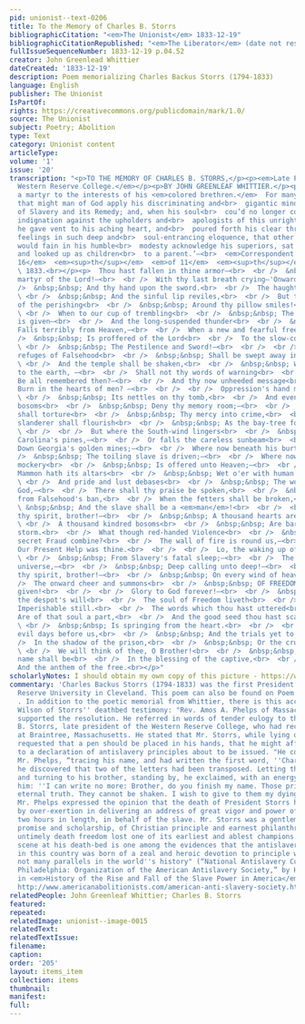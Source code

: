 ```yaml
---
pid: unionist--text-0206
title: To the Memory of Charles B. Storrs
bibliographicCitation: "<em>The Unionist</em> 1833-12-19"
bibliographicCitationRepublished: "<em>The Liberator</em> (date not researched)"
fullIssueSequenceNumber: 1833-12-19 p.04.52
creator: John Greenlead Whittier
dateCreated: '1833-12-19'
description: Poem memorializing Charles Backus Storrs (1794-1833)
language: English
publisher: The Unionist
IsPartOf: 
rights: https://creativecommons.org/publicdomain/mark/1.0/
source: The Unionist
subject: Poetry; Abolition
type: Text
category: Unionist content
articleType: 
volume: '1'
issue: '20'
transcription: "<p>TO THE MEMORY OF CHARLES B. STORRS,</p><p><em>Late President of
  Western Reserve College.</em></p><p>BY JOHN GREENLEAF WHITTIER.</p><p>  ‘He fell
  a martyr to the interests of his <em>colored brethren.</em>  For many months did
  that might man of God apply his discriminating and<br>  gigantic mind to the subject
  of Slavery and its Remedy; and, when his soul<br>  cou’d no longer contain his holy
  indignation against the upholders and<br>  apologists of this unrighteous system,
  he gave vent to his aching heart, and<br>  poured forth his clear throughs and holy
  feelings in such deep and<br>  soul-entrancing eloquence, that other men, who he
  would fain in his humble<br>  modesty acknowledge his superiors, sat at his feet
  and looked up as children<br>  to a parent.’—<br>  <em>Correspondent of the ‘Liberator,’
  16</em>  <em><sup>th</sup></em>  <em>of 11</em>  <em><sup>th</sup></em>  <em>Mo.</em>
  \ 1833.<br></p><p>  Thou hast fallen in thine armor—<br>  <br />  &nbsp;&nbsp; Thou
  martyr of the Lord!—<br>  <br />  With thy last breath crying—'Onward!'<br>  <br
  />  &nbsp;&nbsp; And thy hand upon the sword.<br>  <br />  The haughty heart derideth,<br>
  \ <br />  &nbsp;&nbsp; And the sinful lip reviles,<br>  <br />  But the blessing
  of the perishing<br>  <br />  &nbsp;&nbsp; Around thy pillow smiles!<br>  <br />
  \ <br />  When to our cup of trembling<br>  <br />  &nbsp;&nbsp; The added drop
  is given—<br>  <br />  And the long-suspended thunder<br>  <br />  &nbsp;&nbsp;
  Falls terribly from Heaven,—<br>  <br />  When a new and fearful freedom<br>  <br
  />  &nbsp;&nbsp; Is proffered of the Lord<br>  <br />  To the slow-consuming Famine—<br>
  \ <br />  &nbsp;&nbsp; The Pestilence and Sword!—<br>  <br />  <br />  When the
  refuges of Falsehood<br>  <br />  &nbsp;&nbsp; Shall be swept away in wrath,<br>
  \ <br />  And the temple shall be shaken,<br>  <br />  &nbsp;&nbsp; With its idol,
  to the earth, —<br>  <br />  Shall not thy words of warning<br>  <br />  &nbsp;&nbsp;
  Be all remembered then?—<br>  <br />  And thy now unheeded message<br>  <br />  &nbsp;&nbsp;
  Burn in the hearts of men? —<br>  <br />  <br />  Oppression's hand may scatter<br>
  \ <br />  &nbsp;&nbsp; Its nettles on thy tomb,<br>  <br />  And even Christian
  bosoms<br>  <br />  &nbsp;&nbsp; Deny thy memory room;—<br>  <br />  For lying lips
  shall torture<br>  <br />  &nbsp;&nbsp; Thy mercy into crime,<br>  <br />  And the
  slanderer shall flourish<br>  <br />  &nbsp;&nbsp; As the bay-tree for a time.<br>
  \ <br />  <br />  But where the South-wind lingers<br>  <br />  &nbsp;&nbsp; On
  Carolina's pines,—<br>  <br />  Or falls the careless sunbeam<br>  <br />  &nbsp;&nbsp;
  Down Georgia's golden mines;—<br>  <br />  Where now beneath his burthen<br>  <br
  />  &nbsp;&nbsp; The toiling slave is driven;—<br>  <br />  Where now a tyrant's
  mockery<br>  <br />  &nbsp;&nbsp; Is offered unto Heaven;—<br>  <br />  <br />  Where
  Mammon hath its altars<br>  <br />  &nbsp;&nbsp; Wet o'er with human blood,<br>
  \ <br />  And pride and lust debases<br>  <br />  &nbsp;&nbsp; The workmanship of
  God,—<br>  <br />  There shall thy praise be spoken,<br>  <br />  &nbsp;&nbsp; Redeemed
  from Falsehood's ban,<br>  <br />  When the fetters shall be broken,<br>  <br />
  \ &nbsp;&nbsp; And the slave shall be a <em>man</em>!<br>  <br />  <br />  Joy to
  thy spirit, brother!—<br>  <br />  &nbsp;&nbsp; A thousand hearts are warm,—<br>
  \ <br />  A thousand kindred bosoms<br>  <br />  &nbsp;&nbsp; Are baring to the
  storm.<br>  <br />  What though red-handed Violence<br>  <br />  &nbsp;&nbsp; With
  secret Fraud combine?<br>  <br />  The wall of fire is round us,—<br>  <br />  &nbsp;&nbsp;
  Our Present Help was thine.<br>  <br />  <br />  Lo, the waking up of nations,<br>
  \ <br />  &nbsp;&nbsp; From Slavery's fatal sleep;—<br>  <br />  The murmur of a
  universe,—<br>  <br />  &nbsp;&nbsp; Deep calling unto deep!—<br>  <br />  Joy to
  thy spirit, brother!—<br>  <br />  &nbsp;&nbsp; On every wind of heaven<br>  <br
  />  The onward cheer and summons<br>  <br />  &nbsp;&nbsp; OF FREEDOM’S SOUL is
  given!<br>  <br />  <br />  Glory to God forever!—<br>  <br />  &nbsp;&nbsp; Beyond
  the despot's will<br>  <br />  The soul of Freedom liveth<br>  <br />  &nbsp;&nbsp;
  Imperishable still.<br>  <br />  The words which thou hast uttered<br>  <br />  &nbsp;&nbsp;
  Are of that soul a part,<br>  <br />  And the good seed thou hast scattered<br>
  \ <br />  &nbsp;&nbsp; Is springing from the heart.<br>  <br />  <br />  In the
  evil days before us,<br>  <br />  &nbsp;&nbsp; And the trials yet to come—<br>  <br
  />  In the shadow of the prison,<br>  <br />  &nbsp;&nbsp; Or the cruel martyrdom—<br>
  \ <br />  We will think of thee, O Brother!<br>  <br />  &nbsp;&nbsp; And thy sainted
  name shall be<br>  <br />  In the blessing of the captive,<br>  <br />  &nbsp;&nbsp;
  And the anthem of the free.<br></p>"
scholarlyNotes: I should obtain my own copy of this picture - https://www.findagrave.com/memorial/61831880/charles-backus-storrs
commentary: 'Charles Backus Storrs (1794-1833) was the first President of Case-Western
  Reserve University in Cleveland. This poem can also be found on Poem Hunter: https://www.poemhunter.com/poem/to-the-memory-of-charles-b-storrs/
  . In addition to the poetic memorial from Whittier, there is this account from Henry
  Wilson of Storrs'' deathbed testimony: "Rev. Amos A. Phelps of Massachusetts earnestly
  supported the resolution. He referred in words of tender eulogy to the Rev. Charles
  B. Storrs, late president of the Western Reserve College, who had recently died
  at Braintree, Massachusetts. He stated that Mr. Storrs, while lying on his death-bed,
  requested that a pen should be placed in his hands, that he might affix his name
  to a declaration of antislavery principles about to be issued. "He commenced," said
  Mr. Phelps, “tracing his name, and had written the first word, ''Charles,'' when
  he discovered that two of the letters had been transposed. Letting the pen fall,
  and turning to his brother, standing by, he exclaimed, with an energy peculiar to
  him: ''I can write no more: Brother, do you finish my name. Those principles are
  eternal truth. They cannot be shaken. I wish to give to them my dying testimony.''"
  Mr. Phelps expressed the opinion that the death of President Storrs had been hastened
  by over-exertion in delivering an address of great vigor and power of more than
  two hours in length, in behalf of the slave. Mr. Storrs was a gentleman of high
  promise and scholarship, of Christian principle and earnest philanthropy, in whose
  untimely death freedom lost one of its earliest and ablest champions. The touching
  scene at his death-bed is one among the evidences that the antislavery struggle
  in this country was born of a zeal and heroic devotion to principle which finds
  not many parallels in the world''s history" (“National Antislavery Convention at
  Philadelphia: Organization of the American Antislavery Society,” by Henry Wilson,
  in <em>History of the Rise and Fall of the Slave Power in America</em>, 1872, accessed
  http://www.americanabolitionists.com/american-anti-slavery-society.html'
relatedPeople: John Greenleaf Whittier; Charles B. Storrs
featured: 
repeated: 
relatedImage: unionist--image-0015
relatedText: 
relatedTextIssue: 
filename: 
caption: 
order: '205'
layout: items_item
collection: items
thumbnail: 
manifest: 
full: 
---
```

